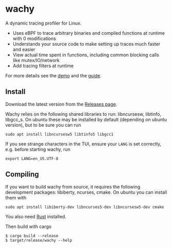 # wachy

A dynamic tracing profiler for Linux.
 - Uses eBPF to trace arbitrary binaries and compiled functions at runtime with
   0 modifications
 - Understands your source code to make setting up traces much faster and easier
 - View actual time spent in functions, including common blocking calls like
   mutex/IO/network
 - Add tracing filters at runtime

For more details see the [demo](TODO) and the [guide](docs/guide.md).

## Install

Download the latest version from the [Releases page](TODO).

Wachy relies on the following shared libraries to run: libncursesw, libtinfo,
libgcc_s. On ubuntu these may be installed by default (depending on ubuntu
version), but to be sure you can run
```
sudo apt install libncursesw5 libtinfo5 libgcc1
```

If you see strange characters in the TUI, ensure your `LANG` is set correctly,
e.g. before starting wachy, run
```
export LANG=en_US.UTF-8
```

## Compiling

If you want to build wachy from source, it requires the following development
packages: libiberty, ncurses, cmake. On ubuntu you can install them with
```
sudo apt install libiberty-dev libncurses5-dev libncursesw5-dev cmake
```
You also need [Rust](https://www.rust-lang.org) installed.

Then build with cargo
```
$ cargo build --release
$ target/release/wachy --help
```
